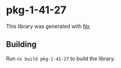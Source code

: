 # pkg-1-41-27

This library was generated with [Nx](https://nx.dev).

## Building

Run `nx build pkg-1-41-27` to build the library.
